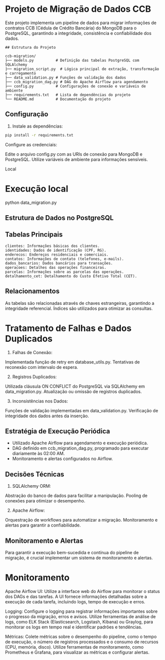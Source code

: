 # Projeto de Migração de Dados CCB

Este projeto implementa um pipeline de dados para migrar informações de contratos CCB (Cédula de Crédito Bancária) do MongoDB para o PostgreSQL, garantindo a integridade, consistência e confiabilidade dos dados.

```
## Estrutura do Projeto

ccb-migration/
├── models.py          # Definição das tabelas PostgreSQL com SQLAlchemy
├── migration_script.py  # Lógica principal de extração, transformação e carregamento
├── data_validation.py # Funções de validação dos dados
├── ccb_migration_dag.py # DAG do Apache Airflow para agendamento
├── config.py          # Configurações de conexão e variáveis de ambiente
├── requirements.txt   # Lista de dependências do projeto
└── README.md          # Documentação do projeto
```

## Configuração

1. Instale as dependências:

```bash
pip install -r requirements.txt
```

Configure as credenciais:


Edite o arquivo config.py com as URIs de conexão para MongoDB e PostgreSQL.
Utilize variáveis de ambiente para informações sensíveis.

Local
# Execução local
python data_migration.py

## Estrutura de Dados no PostgreSQL

## Tabelas Principais

```
clientes: Informações básicas dos clientes.
identidades: Dados de identificação (CPF, RG).
enderecos: Endereços residenciais e comerciais.
contatos: Informações de contato (telefones, e-mails).
dados_bancarios: Dados bancários para transações.
operacoes: Detalhes das operações financeiras.
parcelas: Informações sobre as parcelas das operações.
detalhamento_cet: Detalhamento do Custo Efetivo Total (CET).
```

## Relacionamentos

As tabelas são relacionadas através de chaves estrangeiras, garantindo a integridade referencial.
Índices são utilizados para otimizar as consultas.

# Tratamento de Falhas e Dados Duplicados

1. Falhas de Conexão:

Implementada função de retry em database_utils.py.
Tentativas de reconexão com intervalo de espera.


2. Registros Duplicados:

Utilizada cláusula ON CONFLICT do PostgreSQL via SQLAlchemy em data_migration.py.
Atualização ou omissão de registros duplicados.


3. Inconsistências nos Dados:

Funções de validação implementadas em data_validation.py.
Verificação de integridade dos dados antes da inserção.



## Estratégia de Execução Periódica

- Utilizado Apache Airflow para agendamento e execução periódica.
- DAG definido em ccb_migration_dag.py, programado para executar diariamente às 02:00 AM.
- Monitoramento e alertas configurados no Airflow.

## Decisões Técnicas

1. SQLAlchemy ORM:

Abstração do banco de dados para facilitar a manipulação.
Pooling de conexões para otimizar o desempenho.

2. Apache Airflow:

Orquestração de workflows para automatizar a migração.
Monitoramento e alertas para garantir a confiabilidade.



## Monitoramento e Alertas

Para garantir a execução bem-sucedida e contínua do pipeline de migração, é crucial implementar um sistema de monitoramento e alertas.

# Monitoramento

Apache Airflow UI: Utilize a interface web do Airflow para monitorar o status dos DAGs e das tarefas. A UI fornece informações detalhadas sobre a execução de cada tarefa, incluindo logs, tempo de execução e erros.

Logging: Configure o logging para registrar informações importantes sobre o progresso da migração, erros e avisos. Utilize ferramentas de análise de logs, como ELK Stack (Elasticsearch, Logstash, Kibana) ou Graylog, para monitorar os logs em tempo real e identificar padrões e tendências.

Métricas: Colete métricas sobre o desempenho do pipeline, como o tempo de execução, o número de registros processados e o consumo de recursos (CPU, memória, disco). Utilize ferramentas de monitoramento, como Prometheus e Grafana, para visualizar as métricas e configurar alertas.
